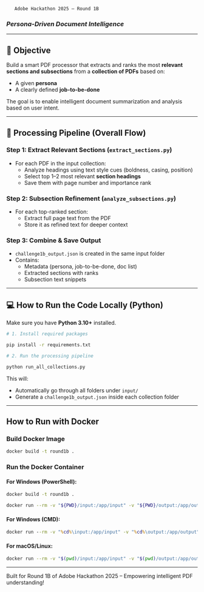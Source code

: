        Adobe Hackathon 2025 – Round 1B  
### *Persona-Driven Document Intelligence*

---

## 🎯 Objective

Build a smart PDF processor that extracts and ranks the most **relevant sections and subsections** from a **collection of PDFs** based on:

- A given **persona**
- A clearly defined **job-to-be-done**

The goal is to enable intelligent document summarization and analysis based on user intent.

---

## 🔄 Processing Pipeline (Overall Flow)

###   Step 1: Extract Relevant Sections (`extract_sections.py`)
- For each PDF in the input collection:
  - Analyze headings using text style cues (boldness, casing, position)
  - Select top 1–2 most relevant **section headings**
  - Save them with page number and importance rank

###   Step 2: Subsection Refinement (`analyze_subsections.py`)
- For each top-ranked section:
  - Extract full page text from the PDF
  - Store it as refined text for deeper context

###   Step 3: Combine & Save Output
- `challenge1b_output.json` is created in the same input folder
- Contains:
  -  Metadata (persona, job-to-be-done, doc list)
  -  Extracted sections with ranks
  -  Subsection text snippets

---

## 💻 How to Run the Code Locally (Python)

Make sure you have **Python 3.10+** installed.

```bash
# 1. Install required packages

pip install -r requirements.txt

# 2. Run the processing pipeline

python run_all_collections.py
```

This will:
- Automatically go through all folders under `input/`
- Generate a `challenge1b_output.json` inside each collection folder

---

##   How to Run with Docker

###   Build Docker Image

```bash
docker build -t round1b .
```

###   Run the Docker Container

#### For Windows (PowerShell):

```bash
docker build -t round1b .
```

```bash
docker run --rm -v "${PWD}/input:/app/input" -v "${PWD}/output:/app/output" round1b
```

#### For Windows (CMD):
```cmd
docker run --rm -v "%cd%\input:/app/input" -v "%cd%\output:/app/output" round1b
```

#### For macOS/Linux:
```bash
docker run --rm -v "$(pwd)/input:/app/input" -v "$(pwd)/output:/app/output" round1b
```

---
 

Built for Round 1B of Adobe Hackathon 2025 – Empowering intelligent PDF understanding!

